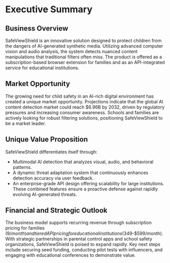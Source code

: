 # Executive Summary

## Business Overview
SafeViewShield is an innovative solution designed to protect children from the dangers of AI-generated synthetic media. Utilizing advanced computer vision and audio analysis, the system detects nuanced content manipulations that traditional filters often miss. The product is offered as a subscription-based browser extension for families and as an API-integrated service for educational institutions.

## Market Opportunity
The growing need for child safety in an AI-rich digital environment has created a unique market opportunity. Projections indicate that the global AI content detection market could reach $6.96B by 2032, driven by regulatory pressures and increasing consumer awareness. Schools and families are actively looking for robust filtering solutions, positioning SafeViewShield to be a market leader.

## Unique Value Proposition
SafeViewShield differentiates itself through:
- Multimodal AI detection that analyzes visual, audio, and behavioral patterns.
- A dynamic threat adaptation system that continuously enhances detection accuracy via user feedback.
- An enterprise-grade API design offering scalability for large institutions.
These combined features ensure a proactive defense against rapidly evolving AI-generated threats.

## Financial and Strategic Outlook
The business model supports recurring revenue through subscription pricing for families ($9/month) and tiered API pricing for educational institutions ($349-$599/month). With strategic partnerships in parental control apps and school safety organizations, SafeViewShield is poised to expand rapidly. Key next steps include securing seed funding, conducting pilot tests with influencers, and engaging with educational conferences to demonstrate value.